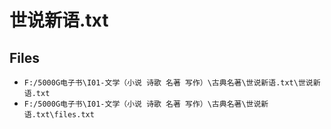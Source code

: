 # 世说新语.txt

## Files

- `F:/5000G电子书\I01-文学（小说 诗歌 名著 写作）\古典名著\世说新语.txt\世说新语.txt`
- `F:/5000G电子书\I01-文学（小说 诗歌 名著 写作）\古典名著\世说新语.txt\files.txt`
